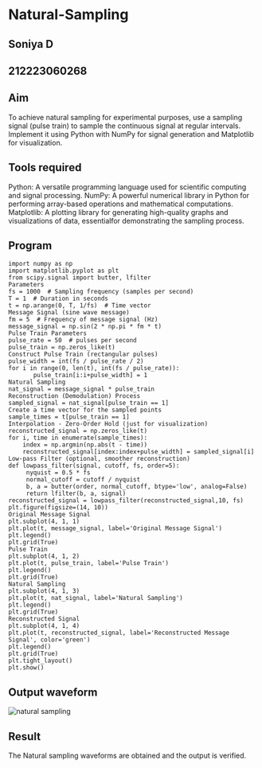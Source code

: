 # Natural-Sampling
## Soniya D
## 212223060268
## Aim
To achieve natural sampling for experimental purposes, use a sampling signal (pulse train) to sample the continuous signal at regular intervals. Implement it using Python with NumPy for signal generation and Matplotlib for visualization.
## Tools required
Python: A versatile programming language used for scientific computing and signal processing. NumPy: A powerful numerical library in Python for performing array-based operations and mathematical computations. Matplotlib: A plotting library for generating high-quality graphs and visualizations of data, essentialfor demonstrating the sampling process.
## Program

```
import numpy as np
import matplotlib.pyplot as plt
from scipy.signal import butter, lfilter
Parameters
fs = 1000  # Sampling frequency (samples per second)
T = 1  # Duration in seconds
t = np.arange(0, T, 1/fs)  # Time vector
Message Signal (sine wave message)
fm = 5  # Frequency of message signal (Hz)
message_signal = np.sin(2 * np.pi * fm * t)
Pulse Train Parameters
pulse_rate = 50  # pulses per second
pulse_train = np.zeros_like(t)
Construct Pulse Train (rectangular pulses)
pulse_width = int(fs / pulse_rate / 2)
for i in range(0, len(t), int(fs / pulse_rate)):
       pulse_train[i:i+pulse_width] = 1
Natural Sampling
nat_signal = message_signal * pulse_train
Reconstruction (Demodulation) Process
sampled_signal = nat_signal[pulse_train == 1]
Create a time vector for the sampled points
sample_times = t[pulse_train == 1]
Interpolation - Zero-Order Hold (just for visualization)
reconstructed_signal = np.zeros_like(t)
for i, time in enumerate(sample_times):
    index = np.argmin(np.abs(t - time))
    reconstructed_signal[index:index+pulse_width] = sampled_signal[i]
Low-pass Filter (optional, smoother reconstruction)
def lowpass_filter(signal, cutoff, fs, order=5):
     nyquist = 0.5 * fs
     normal_cutoff = cutoff / nyquist
     b, a = butter(order, normal_cutoff, btype='low', analog=False)
     return lfilter(b, a, signal)
reconstructed_signal = lowpass_filter(reconstructed_signal,10, fs)
plt.figure(figsize=(14, 10))
Original Message Signal
plt.subplot(4, 1, 1)
plt.plot(t, message_signal, label='Original Message Signal')
plt.legend()
plt.grid(True)
Pulse Train
plt.subplot(4, 1, 2)
plt.plot(t, pulse_train, label='Pulse Train')
plt.legend()
plt.grid(True)
Natural Sampling
plt.subplot(4, 1, 3)
plt.plot(t, nat_signal, label='Natural Sampling')
plt.legend()
plt.grid(True)
Reconstructed Signal
plt.subplot(4, 1, 4)
plt.plot(t, reconstructed_signal, label='Reconstructed Message Signal', color='green')
plt.legend()
plt.grid(True)
plt.tight_layout()
plt.show()
```
## Output waveform

![natural sampling](https://github.com/user-attachments/assets/bda52d5e-253a-42f3-9f41-cb03f8a182c5)

## Result
The Natural sampling waveforms are obtained and the output is verified.
